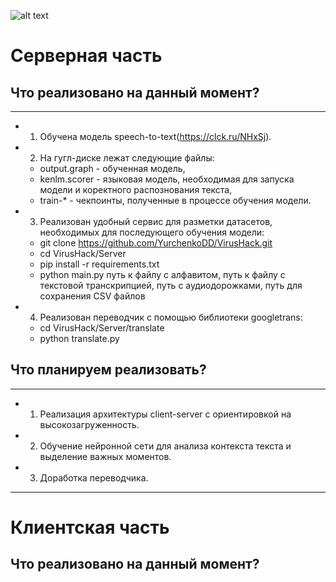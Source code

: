 
![alt text](https://i.ibb.co/YkCTsXy/index.png)

# Серверная часть


## Что реализовано на данный момент?
____

- 1. Обучена модель speech-to-text(https://clck.ru/NHxSj). 

- 2. На гугл-диске лежат следующие файлы: 

  - output.graph - обученная модель, 
  - kenlm.scorer - языковая модель, необходимая для запуска модели и коректного распознования текста,
  - train-* - чекпоинты, полученные в процессе обучения модели.
  
- 3. Реализован удобный сервис для разметки датасетов, необходимых для последующего обучения модели:

  - git clone https://github.com/YurchenkoDD/VirusHack.git
  - cd VirusHack/Server
  - pip install -r requirements.txt
  - python main.py путь к файлу с алфавитом, путь к файлу с текстовой транскрипцией, путь с аудиодорожками, путь для сохранения CSV файлов
  
- 4. Реализован переводчик с помощью библиотеки googletrans:

  - cd VirusHack/Server/translate 
   - python translate.py
  
## Что планируем реализовать?
____

- 1. Реализация архитектуры client-server с ориентировкой на высокозагруженность.
- 2. Обучение нейронной сети для анализа контекста текста и выделение важных моментов.
- 3. Доработка переводчика.
____

# Клиентская часть

## Что реализовано на данный момент?
